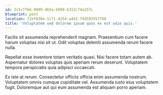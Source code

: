 ```yaml
---
id: 2c5cffb6-9009-4b5a-b990-6312c74a157c
blueprint: post
location: f2ef830e-1c71-4254-a442-f4d593557760
title: 'Voluptatem sed dolorem ipsum quos ex est odio quis.'
---
```

Facilis sit assumenda reprehenderit magnam. Praesentium cum facere harum voluptas nisi sit ut. Odit voluptas deleniti assumenda rerum facere nulla.

Repellat esse inventore totam veritatis quasi. Nisi facere totam autem ab. Aspernatur dolores voluptas quis aperiam rerum deserunt. Voluptatem tempora perspiciatis quia adipisci occaecati.

Ex iste at rerum. Consectetur officiis officia enim assumenda nostrum. Voluptatem omnis cumque cupiditate vel. Assumenda iusto eius voluptatem fugit. Doloremque aut qui eum assumenda est aliquam porro aperiam.